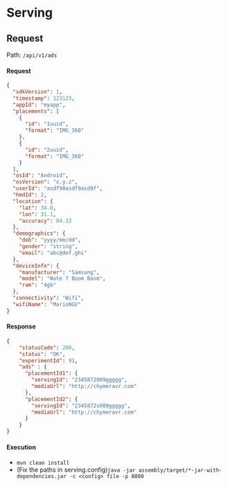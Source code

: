 # Serving

## Request
Path: `/api/v1/ads`

#### Request
```json
{
  "sdkVersion": 1,
  "timestamp": 123123,
  "appId": "myapp",
  "placements": [
    {
      "id": "1uuid",
      "format": "IMG_360"
    }, 
    {
      "id": "2uuid",
      "format": "IMG_360"
    }
  ],
  "osId": "Android",
  "osVersion": "x.y.z",
  "userId": "asdf98asdf9asd9f",
  "hmdId": 2,
  "location": {
    "lat": 34.0,
    "lon": 31.1,
    "accuracy": 84.33
  },
  "demographics": {
    "dob": "yyyy/mm/dd",
    "gender": "string",
    "email": "abc@def.ghi"
  },
  "deviceInfo": {
    "manufacturer": "Samsung",
    "model": "Note 7 Boom Boom",
    "ram": "4gb"
  },
  "connectivity": "Wifi",
  "wifiName": "MarioNGV"
}
```
#### Response
```json
{
    "statusCode": 200,
    "status": "OK",
    "experimentId": 91,
    "ads" : {
      "placementId1": {
        "servingId": "2345872089ggggg",
        "mediaUrl": "http://chymeravr.com"
      },
      "placementId2": {
        "servingId": "2345872s089ggggg",
        "mediaUrl": "http://chymeravr.com"
      }
    }
}
```

#### Execution
* `mvn clean install`
* (Fix the paths in serving.config)`java -jar assembly/target/*-jar-with-dependencies.jar -c <config> file -p 8080`

